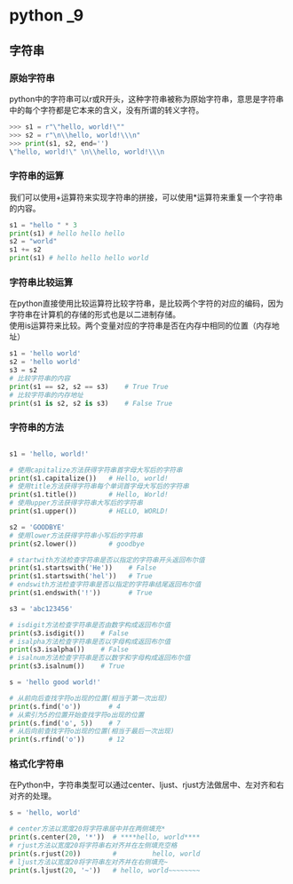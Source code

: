 # python _9
## 字符串
### 原始字符串
python中的字符串可以r或R开头，这种字符串被称为原始字符串，意思是字符串中的每个字符都是它本来的含义，没有所谓的转义字符。
```python
>>> s1 = r"\"hello, world!\""
>>> s2 = r"\n\\hello, world!\\\n"
>>> print(s1, s2, end='')
\"hello, world!\" \n\\hello, world!\\\n
```
### 字符串的运算
我们可以使用+运算符来实现字符串的拼接，可以使用*运算符来重复一个字符串的内容。
```python
s1 = "hello " * 3
print(s1) # hello hello hello 
s2 = "world"
s1 += s2
print(s1) # hello hello hello world
```
### 字符串比较运算
在python直接使用比较运算符比较字符串，是比较两个字符的对应的编码，因为字符串在计算机的存储的形式也是以二进制存储。\
使用is运算符来比较。两个变量对应的字符串是否在内存中相同的位置（内存地址）
```python
s1 = 'hello world'
s2 = 'hello world'
s3 = s2
# 比较字符串的内容
print(s1 == s2, s2 == s3)    # True True
# 比较字符串的内存地址
print(s1 is s2, s2 is s3)    # False True
```
### 字符串的方法
## 
```python
s1 = 'hello, world!'

# 使用capitalize方法获得字符串首字母大写后的字符串
print(s1.capitalize())   # Hello, world!
# 使用title方法获得字符串每个单词首字母大写后的字符串
print(s1.title())        # Hello, World!
# 使用upper方法获得字符串大写后的字符串
print(s1.upper())        # HELLO, WORLD!

s2 = 'GOODBYE'
# 使用lower方法获得字符串小写后的字符串
print(s2.lower())        # goodbye

# startwith方法检查字符串是否以指定的字符串开头返回布尔值
print(s1.startswith('He'))    # False
print(s1.startswith('hel'))   # True
# endswith方法检查字符串是否以指定的字符串结尾返回布尔值
print(s1.endswith('!'))       # True

s3 = 'abc123456'

# isdigit方法检查字符串是否由数字构成返回布尔值
print(s3.isdigit())    # False
# isalpha方法检查字符串是否以字母构成返回布尔值
print(s3.isalpha())    # False
# isalnum方法检查字符串是否以数字和字母构成返回布尔值
print(s3.isalnum())    # True

s = 'hello good world!'

# 从前向后查找字符o出现的位置(相当于第一次出现)
print(s.find('o'))       # 4
# 从索引为5的位置开始查找字符o出现的位置
print(s.find('o', 5))    # 7
# 从后向前查找字符o出现的位置(相当于最后一次出现)
print(s.rfind('o'))      # 12
```
### 格式化字符串
在Python中，字符串类型可以通过center、ljust、rjust方法做居中、左对齐和右对齐的处理。
```python
s = 'hello, world'

# center方法以宽度20将字符串居中并在两侧填充*
print(s.center(20, '*'))  # ****hello, world****
# rjust方法以宽度20将字符串右对齐并在左侧填充空格
print(s.rjust(20))        #         hello, world
# ljust方法以宽度20将字符串左对齐并在右侧填充~
print(s.ljust(20, '~'))   # hello, world~~~~~~~~
```